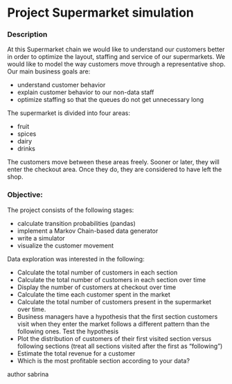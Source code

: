 # Project Supermarket simulation

### Description
At this Supermarket chain we would like to understand our customers better in order to optimize the layout, staffing and service of our supermarkets. We would like to model the way customers move through a representative shop. Our main business goals are:

- understand customer behavior
- explain customer behavior to our non-data staff
- optimize staffing so that the queues do not get unnecessary long

The supermarket is divided into four areas:

- fruit
- spices
- dairy
- drinks

The customers move between these areas freely. Sooner or later, they will enter the checkout area. Once they do, they are considered to have left the shop.

### Objective:
The project consists of the following stages:
- calculate transition probabilities (pandas)
- implement a Markov Chain-based data generator
- write a simulator
- visualize the customer movement

Data exploration was interested in the following:

- Calculate the total number of customers in each section
- Calculate the total number of customers in each section over time
- Display the number of customers at checkout over time
- Calculate the time each customer spent in the market
- Calculate the total number of customers present in the supermarket over time.
- Business managers have a hypothesis that the first section customers visit when they enter the market follows a different pattern than the following ones. Test the hypothesis
- Plot the distribution of customers of their first visited section versus following sections (treat all sections visited after the first as “following”)
- Estimate the total revenue for a customer
- Which is the most profitable section according to your data?

author sabrina
